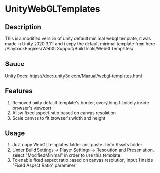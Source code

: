 # UnityWebGLTemplates

## Description
This is a modified version of unity default minimal webgl template, 
it was made in Unity 2020.3.11f and i copy the default minimal template 
from here <Unity Installation>/PlaybackEngines/WebGLSupport/BuildTools/WebGLTemplates/

## Sauce
Unity Docs: https://docs.unity3d.com/Manual/webgl-templates.html

## Features
1. Removed unity default template's border, everything fit nicely inside browser's viewport
2. Allow fixed aspect ratio based on canvas resolution
3. Scale canvas to fit browser's width and height

## Usage
1. Just copy WebGLTemplates folder and paste it into Assets folder
2. Under Build Settings -> Player Settings -> Resolution and Presentation, select "ModifiedMinimal" in order to use this template
3. To enable fixed aspect ratio based on canvas resolution, input 1 inside "Fixed Aspect Ratio" parameter